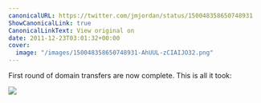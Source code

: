 ```yaml
---
canonicalURL: https://twitter.com/jmjordan/status/150048358650748931
ShowCanonicalLink: true
CanonicalLinkText: View original on
date: 2011-12-23T03:01:32+00:00
cover:
  image: "/images/150048358650748931-AhUUL-zCIAIJO32.png"
---
```

First round of domain transfers are now complete. This is all it took: 

![](/images/150048358650748931-AhUUL-zCIAIJO32.png)